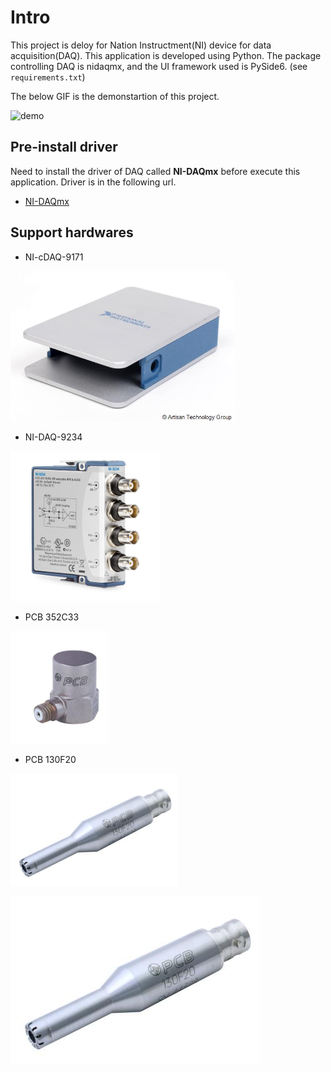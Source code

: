 # Intro
This project is deloy for Nation Instructment(NI) device for data acquisition(DAQ). This application is developed using Python. The package controlling DAQ is nidaqmx, and the UI framework used is PySide6. (see `requirements.txt`)

The below GIF is the demonstartion of this project.

![demo](./description/demo.gif)

## Pre-install driver
Need to install the driver of DAQ called **NI-DAQmx** before execute this application. Driver is in the following url.
- [NI-DAQmx](https://www.ni.com/en/support/downloads/drivers/download.ni-daq-mx.html)


## Support hardwares
- NI-cDAQ-9171

<img src="./description/NI_cDAQ-9171.jpg" height="240">

- NI-DAQ-9234

<img src="./description/NI_DAQ-9234.jpg" height="240">

- PCB 352C33

<img src="./description/pcb_352c33.jpg" height="180">

- PCB 130F20


<img src="./description/pcb_130F20.png" height="180">

![](./description/pcb_130f20.jpg)